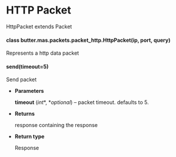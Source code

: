 # HTTP Packet

HttpPacket extends Packet


#### class butter.mas.packets.packet_http.HttpPacket(ip, port, query)
Represents a http data packet


#### send(timeout=5)
Send packet


* **Parameters**

    **timeout** (*int**, **optional*) – packet timeout. defaults to 5.



* **Returns**

    response containing the response



* **Return type**

    Response
